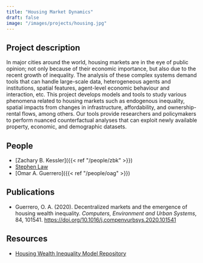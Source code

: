 ```yaml
---
title: "Housing Market Dynamics"
draft: false
image: "/images/projects/housing.jpg"
---
```




## Project description

In major cities around the world, housing markets are in the eye of public opinion; not only because of their economic importance, but also due to the recent growth of inequality.
The analysis of these complex systems demand tools that can handle large-scale data, heterogeneous agents and institutions, spatial features, agent-level economic behaviour and interaction, etc.
This project develops models and tools to study various phenomena related to housing markets such as endogenous inequality, spatial impacts from changes in infrastructure, affordability, and ownership-rental flows, among others.
Our tools provide researchers and policymakers to perform nuanced counterfactual analyses that can exploit newly available property, economic, and demographic datasets.




## People

* [Zachary B. Kessler]({{< ref "/people/zbk" >}}) 
* [Stephen Law](https://www.turing.ac.uk/people/researchers/stephen-law) 
* [Omar A. Guerrero]({{< ref "/people/oag" >}}) 


## Publications

* Guerrero, O. A. (2020). Decentralized markets and the emergence of housing wealth inequality. *Computers, Environment and Urban Systems*, 84, 101541. https://doi.org/10.1016/j.compenvurbsys.2020.101541



## Resources

* [Housing Wealth Inequality Model Repository](https://github.com/oguerrer/HWI)
